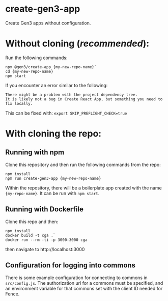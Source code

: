 # create-gen3-app
Create Gen3 apps without configuration.

# Without cloning (*recommended*):
Run the following commands:
```
npx @gen3/create-app {my-new-repo-name}`
cd {my-new-repo-name}
npm start
```

If you encounter an error similar to the following:
```
There might be a problem with the project dependency tree.
It is likely not a bug in Create React App, but something you need to fix locally.
```

This can be fixed with:
`export SKIP_PREFLIGHT_CHECK=true`

# With cloning the repo:
## Running with npm
Clone this repository and then run the following commands from the repo:
```
npm install
npm run create-gen3-app {my-new-repo-name}
```
Within the repository, there will be a boilerplate app created with the name `{my-repo-name}`.
It can be run with `npm start`.

## Running with Dockerfile

Clone this repo and then:
```
npm install
docker build -t cga .`
docker run --rm -ti -p 3000:3000 cga
```

then navigate to http://localhost:3000

## Configuration for logging into commons
There is some example configuration for connecting to commons in `src/config.js`. The authorization url for a commons must be specified, and an environment variable for that commons set with the client ID needed for Fence. 
